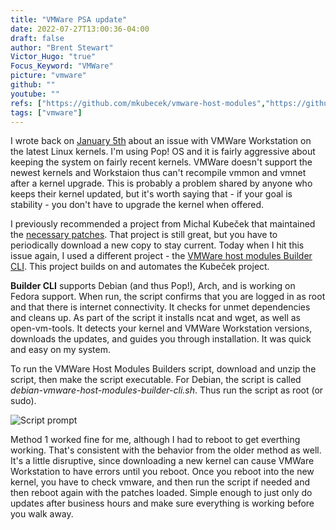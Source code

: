 ```yaml
---
title: "VMWare PSA update"
date: 2022-07-27T13:00:36-04:00
draft: false
author: "Brent Stewart"
Victor_Hugo: "true"
Focus_Keyword: "VMWare"
picture: "vmware"
github: ""
youtube: ""
refs: ["https://github.com/mkubecek/vmware-host-modules","https://github.com/LinuxEuphony/vmware-host-modules-builder-cli"]
tags: ["vmware"]
---
```

I wrote back on [January 5th](/220105_psa_vmware) about an issue with VMWare Workstation on the latest Linux kernels.  I'm using Pop! OS and it is fairly aggressive about keeping the system on fairly recent kernels.  VMWare doesn't support the newest kernels and Workstaion thus can't recompile vmmon and vmnet after a kernel upgrade.  This is probably a problem shared by anyone who keeps their kernel updated, but it's worth saying that - if your goal is stability - you don't have to upgrade the kernel when offered.  

I previously recommended a project from Michal Kubeček that maintained the [necessary patches](https://github.com/mkubecek/vmware-host-modules).  That project is still great, but you have to periodically download a new copy to stay current.  Today when I hit this issue again, I used a different project - the [VMWare host modules Builder CLI](https://github.com/LinuxEuphony/vmware-host-modules-builder-cli).  This project builds on and automates the Kubeček project.

__Builder CLI__ supports Debian (and thus Pop!), Arch, and is working on Fedora support.  When run, the script confirms that you are logged in as root and that there is internet connectivity.  It checks for unmet dependencies and cleans up.  As part of the script it installs ncat and wget, as well as open-vm-tools.  It detects your kernel and VMWare Workstation versions, downloads the updates, and guides you through installation.  It was quick and easy on my system.

To run the VMWare Host Modules Builders script, download and unzip the script, then make the script executable.  For Debian, the script is called _debian-vmware-host-modules-builder-cli.sh_.  Thus run the script as root (or sudo).

![Script prompt](/220727_vmwarescript.png)

Method 1 worked fine for me, although I had to reboot to get everthing working.  That's consistent with the behavior from the older method as well.  It's a little disruptive, since downloading a new kernel can cause VMWare Workstation to have errors until you reboot.  Once you reboot into the new kernel, you have to check vmware, and then run the script if needed and then reboot again with the patches loaded.  Simple enough to just only do updates after business hours and make sure everything is working before you walk away.   

